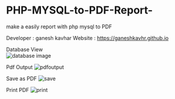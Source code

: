 # PHP-MYSQL-to-PDF-Report-
make   a  easily report with php mysql to PDF 

Developer : ganesh kavhar
Website : https://ganeshkavhr.github.io


Database View  
![database image](https://user-images.githubusercontent.com/20369800/76160699-5c2eb980-6152-11ea-84be-1e0c800d75fa.png)

Pdf Output
![pdfoutput](https://user-images.githubusercontent.com/20369800/76160700-5cc75000-6152-11ea-9f19-fb5cc9a0856b.png)

Save as PDF 
![save](https://user-images.githubusercontent.com/20369800/76160698-5afd8c80-6152-11ea-81a8-056b55ecb691.png)

Print PDF 
![print](https://user-images.githubusercontent.com/20369800/76160702-5cc75000-6152-11ea-8d02-3b9f6155f80b.png)
